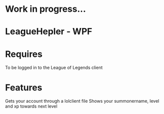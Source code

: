 # Work in progress...

# LeagueHepler - WPF

# Requires
To be logged in to the League of Legends client

# Features
Gets your account through a lolclient file
Shows your summonername, level and xp towards next level
